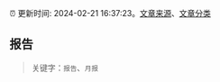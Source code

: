 :alarm_clock: 更新时间: 2024-02-21 16:37:23。[文章来源](/README.md)、[文章分类](/TAGS.md)

## 报告


> 关键字：`报告`、`月报`



